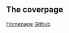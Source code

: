 <!-- _coverpage.md -->

## The coverpage

[Homepage](#Homepage)
[Github](https://github.com/hevs-domos/hevs-domos.github.io)